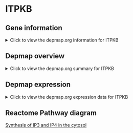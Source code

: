 <h1>ITPKB</h1>

<h2>Gene information</h2>
<details>
  <summary>Click to view the depmap.org information for ITPKB</summary>
  <iframe src="https://depmap.org/portal/gene/ITPKB?tab=about" style="border:none;width:100%;height:800px"></iframe>
</details>

<h2>Depmap overview</h2>
<details>
  <summary>Click to view the depmap.org summary for ITPKB</summary>
  <iframe src="https://depmap.org/portal/gene/ITPKB?tab=overview" style="border:none;width:100%;height:800px"></iframe>
</details>

<h2>Depmap expression</h2>
<details>
  <summary>Click to view the depmap.org expression data for ITPKB</summary>
  <iframe src="https://depmap.org/portal/gene/ITPKB?tab=characterization" style="border:none;width:100%;height:800px"></iframe>
</details>



<h2>Reactome Pathway diagram</h2>
<a href="https://reactome.org/PathwayBrowser/#/R-HSA-1855204" target="_BLANK">Synthesis of IP3 and IP4 in the cytosol</a>



